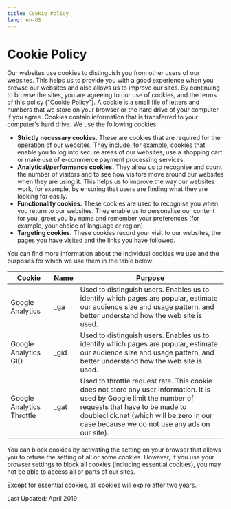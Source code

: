 ```yaml
---
title: Cookie Policy
lang: en-US
---
```


# Cookie Policy

Our websites use cookies to distinguish you from other users of our
websites. This helps us to provide you with a good experience when you
browse our websites and also allows us to improve our sites. By
continuing to browse the sites, you are agreeing to our use of cookies,
and the terms of this policy ("Cookie Policy"). A cookie is a small file
of letters and numbers that we store on your browser or the hard drive
of your computer if you agree. Cookies contain information that is
transferred to your computer's hard drive. We use the following cookies:

-   **Strictly necessary cookies.** These are cookies that are required
    for the operation of our websites. They include, for example,
    cookies that enable you to log into secure areas of our websites,
    use a shopping cart or make use of e-commerce payment processing
    services.
-   **Analytical/performance cookies.** They allow us to recognise and
    count the number of visitors and to see how visitors move around our
    websites when they are using it. This helps us to improve the way
    our websites work, for example, by ensuring that users are finding
    what they are looking for easily.
-   **Functionality cookies.** These cookies are used to recognise you
    when you return to our websites. They enable us to personalise our
    content for you, greet you by name and remember your preferences
    (for example, your choice of language or region).
-   **Targeting cookies.** These cookies record your visit to our
    websites, the pages you have visited and the links you have
    followed.

You can find more information about the individual cookies we use and
the purposes for which we use them in the table below:

Cookie | Name | Purpose
--- | --- | ---
Google Analytics | _ga | Used to distinguish users. Enables us to identify which pages are popular, estimate our audience size and usage pattern, and better understand how the web site is used.
Google Analytics GID | _gid | Used to distinguish users. Enables us to identify which pages are popular, estimate our audience size and usage pattern, and better understand how the web site is used.
Google Analytics Throttle | _gat | Used to throttle request rate. This cookie does not store any user information. It is used by Google limit the number of requests that have to be made to doubleclick.net (which will be zero in our case because we do not use any ads on our site).

You can block cookies by activating the setting on your browser that
allows you to refuse the setting of all or some cookies. However, if you
use your browser settings to block all cookies (including essential
cookies), you may not be able to access all or parts of our sites.

Except for essential cookies, all cookies will expire after two years.

Last Updated: April 2019
